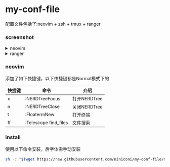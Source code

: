 # my-conf-file

配置文件包括了:neovim + zsh + tmux + ranger

### screenshot

<details>
  <summary>neovim</summary>
  
  1. startup界面
  
  ![startup](./screenshot/Screenshot%202023-01-15%2002-41-50.png)
  
  2. 内嵌终端
  
  ![terminal](./screenshot/Screenshot%202023-01-15%2002-42-53.png)
  
  3. coc lsp
  
  ![lsp](./screenshot/Screenshot%202023-01-15%2002-42-32.png)
  
</details>
<details>
  <summary>ranger</summary>
  
  ![](/screenshot/Screenshot%202023-01-15%2002-40-19.png)
  
  ![](/screenshot/Screenshot%202023-01-15%2002-40-37.png)
  
  ![](/screenshot/Screenshot%202023-01-15%2002-41-06.png)
  
</details>

### neovim

添加了如下快捷键，以下快捷键都是Normal模式下的

|快捷键     |命令                  |介绍        |
|----------|---------------------|------------|
|<leader>x |:NERDTreeFocus       |打开NERDTree|
|<leader>n |:NERDTreeClose       |关闭NERDTree|
|<leader>t |:FloatermNew         |打开终端     |
|<leader>ff|:Telescope find_files|文件搜索     |

### install

使用以下命令安装，后字体需手动安装
```bash
sh -c "$(wget https://raw.githubusercontent.com/niniconi/my-conf-file/master/install.sh -O -)"
```
